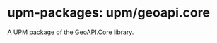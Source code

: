 # upm-packages: upm/geoapi.core

A UPM package of the [GeoAPI.Core](https://github.com/NetTopologySuite/GeoAPI) library.